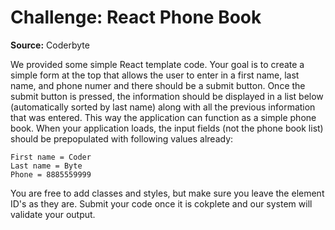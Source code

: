 # Challenge: React Phone Book

**Source:** Coderbyte

We provided some simple React template code. Your goal is to create a simple form at the top that allows the user to enter in a first name, last name, and phone numer and there should be a submit button. Once the submit button is pressed, the information should be displayed in a list below (automatically sorted by last name) along with all the previous information that was entered. This way the application can function as a simple phone book. When your application loads, the input fields (not the phone book list) should be prepopulated with following values already:

```
First name = Coder
Last name = Byte
Phone = 8885559999
```

You are free to add classes and styles, but make sure you leave the element ID's as they are. Submit your code once it is cokplete and our system will validate your output.

